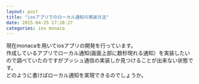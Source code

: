 ```yaml
---
layout: post
title: "iosアプリでのローカル通知の実装方法"
date: 2015-04-25 17:18:27
categories: ios monaca
---
```

<p>現在monacaを用いてiosアプリの開発を行っています。<br>
作成しているアプリでローカル通知(画面上部に数秒現れる通知）を実装したいので調べていたのですがプッシュ通信の実装しか見つけることが出来ない状態です。<br>
どのように書けばローカル通知を実現できるのでしょうか。</p>
